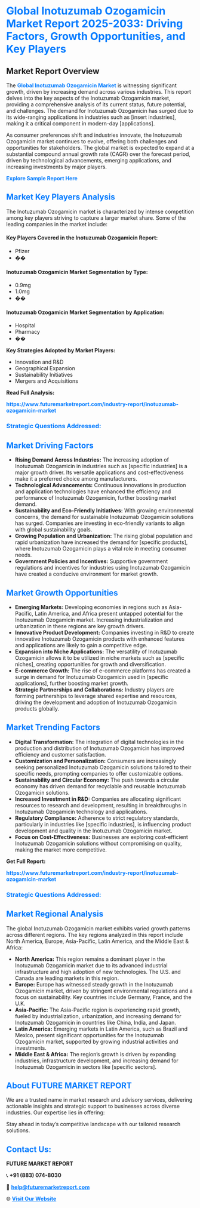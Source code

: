 <h1 style="color: #007BFF;">Global Inotuzumab Ozogamicin Market Report 2025-2033: Driving Factors, Growth Opportunities, and Key Players</h1>

<section id="overview">
<h2>Market Report Overview</h2>
<p>The <a href="https://www.futuremarketreport.com/industry-report/inotuzumab-ozogamicin-market" style="color: #007BFF; text-decoration: none;"><strong>Global Inotuzumab Ozogamicin Market</strong></a> is witnessing significant growth, driven by increasing demand across various industries. This report delves into the key aspects of the Inotuzumab Ozogamicin market, providing a comprehensive analysis of its current status, future potential, and challenges. The demand for Inotuzumab Ozogamicin has surged due to its wide-ranging applications in industries such as [insert industries], making it a critical component in modern-day [applications].</p>
<p>As consumer preferences shift and industries innovate, the Inotuzumab Ozogamicin market continues to evolve, offering both challenges and opportunities for stakeholders. The global market is expected to expand at a substantial compound annual growth rate (CAGR) over the forecast period, driven by technological advancements, emerging applications, and increasing investments by major players.</p>
</section>

<section id="overview">
<p><a href="https://www.futuremarketreport.com/request-sample/reportId=113920" style="color: #007BFF; text-decoration: none;"><strong>Explore Sample Report Here</strong></a></p>
</section>

<section id="key-players">
<h2 style="color: #007BFF;">Market Key Players Analysis</h2>
<p>The Inotuzumab Ozogamicin market is characterized by intense competition among key players striving to capture a larger market share. Some of the leading companies in the market include:</p>
<h4>Key Players Covered in the Inotuzumab Ozogamicin Report:</h4>
<ul><li>Pfizer</li><li>��</li></ul>
<h4>Inotuzumab Ozogamicin Market Segmentation by Type:</h4>
<ul><li>0.9mg</li><li>1.0mg</li><li>��</li></ul>

<h4>Inotuzumab Ozogamicin Market Segmentation by Application:</h4>
<ul><li>Hospital</li><li>Pharmacy</li><li>��</li></ul>
<p><strong>Key Strategies Adopted by Market Players:</strong></p>
<ul>
<li>Innovation and R&D</li>
<li>Geographical Expansion</li>
<li>Sustainability Initiatives</li>
<li>Mergers and Acquisitions</li>
</ul>
</section>

<section>
<p><strong>Read Full Analysis: </strong></p><a href="https://www.futuremarketreport.com/industry-report/inotuzumab-ozogamicin-market" style="color: #007BFF; text-decoration: none;"><strong>https://www.futuremarketreport.com/industry-report/inotuzumab-ozogamicin-market</strong></a>
<h3 style="color: #007BFF;">Strategic Questions Addressed:</h3>
</section>

<section id="driving-factors">
<h2 style="color: #007BFF;">Market Driving Factors</h2>
<ul>
<li><strong>Rising Demand Across Industries:</strong> The increasing adoption of Inotuzumab Ozogamicin in industries such as [specific industries] is a major growth driver. Its versatile applications and cost-effectiveness make it a preferred choice among manufacturers.</li>
<li><strong>Technological Advancements:</strong> Continuous innovations in production and application technologies have enhanced the efficiency and performance of Inotuzumab Ozogamicin, further boosting market demand.</li>
<li><strong>Sustainability and Eco-Friendly Initiatives:</strong> With growing environmental concerns, the demand for sustainable Inotuzumab Ozogamicin solutions has surged. Companies are investing in eco-friendly variants to align with global sustainability goals.</li>
<li><strong>Growing Population and Urbanization:</strong> The rising global population and rapid urbanization have increased the demand for [specific products], where Inotuzumab Ozogamicin plays a vital role in meeting consumer needs.</li>
<li><strong>Government Policies and Incentives:</strong> Supportive government regulations and incentives for industries using Inotuzumab Ozogamicin have created a conducive environment for market growth.</li>
</ul>
</section>

<section id="growth-opportunities">
<h2 style="color: #007BFF;">Market Growth Opportunities</h2>
<ul>
<li><strong>Emerging Markets:</strong> Developing economies in regions such as Asia-Pacific, Latin America, and Africa present untapped potential for the Inotuzumab Ozogamicin market. Increasing industrialization and urbanization in these regions are key growth drivers.</li>
<li><strong>Innovative Product Development:</strong> Companies investing in R&D to create innovative Inotuzumab Ozogamicin products with enhanced features and applications are likely to gain a competitive edge.</li>
<li><strong>Expansion into Niche Applications:</strong> The versatility of Inotuzumab Ozogamicin allows it to be utilized in niche markets such as [specific niches], creating opportunities for growth and diversification.</li>
<li><strong>E-commerce Growth:</strong> The rise of e-commerce platforms has created a surge in demand for Inotuzumab Ozogamicin used in [specific applications], further boosting market growth.</li>
<li><strong>Strategic Partnerships and Collaborations:</strong> Industry players are forming partnerships to leverage shared expertise and resources, driving the development and adoption of Inotuzumab Ozogamicin products globally.</li>
</ul>
</section>

<section id="trending-factors">
<h2 style="color: #007BFF;">Market Trending Factors</h2>
<ul>
<li><strong>Digital Transformation:</strong> The integration of digital technologies in the production and distribution of Inotuzumab Ozogamicin has improved efficiency and customer satisfaction.</li>
<li><strong>Customization and Personalization:</strong> Consumers are increasingly seeking personalized Inotuzumab Ozogamicin solutions tailored to their specific needs, prompting companies to offer customizable options.</li>
<li><strong>Sustainability and Circular Economy:</strong> The push towards a circular economy has driven demand for recyclable and reusable Inotuzumab Ozogamicin solutions.</li>
<li><strong>Increased Investment in R&D:</strong> Companies are allocating significant resources to research and development, resulting in breakthroughs in Inotuzumab Ozogamicin technology and applications.</li>
<li><strong>Regulatory Compliance:</strong> Adherence to strict regulatory standards, particularly in industries like [specific industries], is influencing product development and quality in the Inotuzumab Ozogamicin market.</li>
<li><strong>Focus on Cost-Effectiveness:</strong> Businesses are exploring cost-efficient Inotuzumab Ozogamicin solutions without compromising on quality, making the market more competitive.</li>
</ul>
</section>

<section>
<p><strong>Get Full Report: </strong></p><a href="https://www.futuremarketreport.com/industry-report/inotuzumab-ozogamicin-market" style="color: #007BFF; text-decoration: none;"><strong>https://www.futuremarketreport.com/industry-report/inotuzumab-ozogamicin-market</strong></a>
<h3 style="color: #007BFF;">Strategic Questions Addressed:</h3>
</section>


<section id="regional-analysis">
<h2 style="color: #007BFF;">Market Regional Analysis</h2>
<p>The global Inotuzumab Ozogamicin market exhibits varied growth patterns across different regions. The key regions analyzed in this report include North America, Europe, Asia-Pacific, Latin America, and the Middle East & Africa:</p>
<ul>
<li><strong>North America:</strong> This region remains a dominant player in the Inotuzumab Ozogamicin market due to its advanced industrial infrastructure and high adoption of new technologies. The U.S. and Canada are leading markets in this region.</li>
<li><strong>Europe:</strong> Europe has witnessed steady growth in the Inotuzumab Ozogamicin market, driven by stringent environmental regulations and a focus on sustainability. Key countries include Germany, France, and the U.K.</li>
<li><strong>Asia-Pacific:</strong> The Asia-Pacific region is experiencing rapid growth, fueled by industrialization, urbanization, and increasing demand for Inotuzumab Ozogamicin in countries like China, India, and Japan.</li>
<li><strong>Latin America:</strong> Emerging markets in Latin America, such as Brazil and Mexico, present significant opportunities for the Inotuzumab Ozogamicin market, supported by growing industrial activities and investments.</li>
<li><strong>Middle East & Africa:</strong> The region’s growth is driven by expanding industries, infrastructure development, and increasing demand for Inotuzumab Ozogamicin in sectors like [specific sectors].</li>
</ul>
</section>

<footer>
<h2 style="color: #007BFF;">About FUTURE MARKET REPORT</h2>
<p>We are a trusted name in market research and advisory services, delivering actionable insights and strategic support to businesses across diverse industries. Our expertise lies in offering:</p>

<p>Stay ahead in today’s competitive landscape with our tailored research solutions.</p>

<h2 style="color: #007BFF;">Contact Us:</h2>
<p><strong>FUTURE MARKET REPORT</strong></p>
<p>📞 <strong>+91 (883) 074-8030</strong></p>
<p>📧 <strong><a href="mailto:help@futuremarketreport.com" style="color: #007BFF;">help@futuremarketreport.com</a></strong></p>
<p>🌐 <strong><a href="https://www.futuremarketreport.com/" style="color: #007BFF;">Visit Our Website</a></strong></p>
</footer>